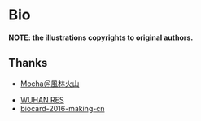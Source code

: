 # Bio

**NOTE: the illustrations copyrights to original authors.**

## Thanks

- [Mocha＠風林火山](https://twitter.com/naturefour)

* [WUHAN RES](https://whres.net)
* [biocard-2016-making-cn](https://github.com/cuter44/biocard-2016-making-cn)
